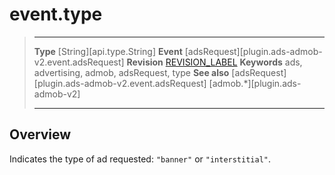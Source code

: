 # event.type

> --------------------- ------------------------------------------------------------------------------------------
> __Type__              [String][api.type.String]
> __Event__             [adsRequest][plugin.ads-admob-v2.event.adsRequest]
> __Revision__          [REVISION_LABEL](REVISION_URL)
> __Keywords__          ads, advertising, admob, adsRequest, type
> __See also__			[adsRequest][plugin.ads-admob-v2.event.adsRequest]
>						[admob.*][plugin.ads-admob-v2]
> --------------------- ------------------------------------------------------------------------------------------

## Overview

Indicates the type of ad requested: `"banner"` or `"interstitial"`.